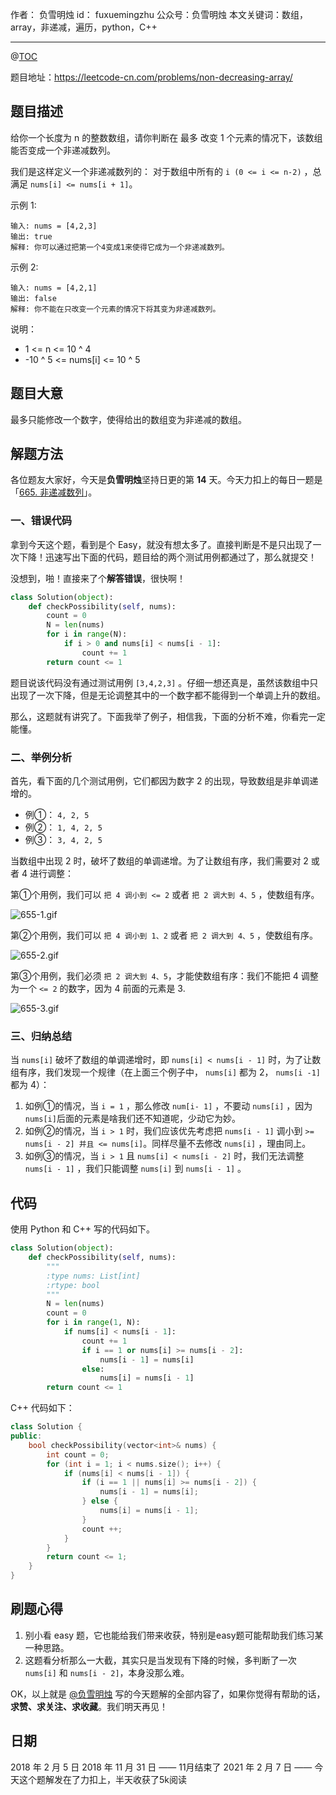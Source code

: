 
作者： 负雪明烛
id：	fuxuemingzhu
公众号：负雪明烛
本文关键词：数组，array，非递减，遍历，python，C++

---
@[TOC](目录)

题目地址：https://leetcode-cn.com/problems/non-decreasing-array/

## 题目描述
给你一个长度为 n 的整数数组，请你判断在 最多 改变 1 个元素的情况下，该数组能否变成一个非递减数列。

我们是这样定义一个非递减数列的： 对于数组中所有的 `i (0 <= i <= n-2)` ，总满足 `nums[i] <= nums[i + 1]`。

示例 1:

	输入: nums = [4,2,3]
	输出: true
	解释: 你可以通过把第一个4变成1来使得它成为一个非递减数列。

示例 2:

	输入: nums = [4,2,1]
	输出: false
	解释: 你不能在只改变一个元素的情况下将其变为非递减数列。
	 

说明：

- 1 <= n <= 10 ^ 4
- -10 ^ 5 <= nums[i] <= 10 ^ 5

## 题目大意

最多只能修改一个数字，使得给出的数组变为非递减的数组。


## 解题方法

各位题友大家好，今天是**负雪明烛**坚持日更的第 **14** 天。今天力扣上的每日一题是「[665. 非递减数列](https://leetcode-cn.com/problems/non-decreasing-array/)」。


### 一、错误代码

拿到今天这个题，看到是个 Easy，就没有想太多了。直接判断是不是只出现了一次下降！迅速写出下面的代码，题目给的两个测试用例都通过了，那么就提交！


没想到，啪！直接来了个**解答错误**，很快啊！

```python
class Solution(object):
    def checkPossibility(self, nums):
        count = 0
        N = len(nums)
        for i in range(N):
            if i > 0 and nums[i] < nums[i - 1]:
                count += 1
        return count <= 1
```


题目说该代码没有通过测试用例 `[3,4,2,3]` 。仔细一想还真是，虽然该数组中只出现了一次下降，但是无论调整其中的一个数字都不能得到一个单调上升的数组。


那么，这题就有讲究了。下面我举了例子，相信我，下面的分析不难，你看完一定能懂。


### 二、举例分析


首先，看下面的几个测试用例，它们都因为数字 2 的出现，导致数组是非单调递增的。


- 例①： `4, 2, 5` 
- 例②： `1, 4, 2, 5`
- 例③： `3, 4, 2, 5` 



当数组中出现 2 时，破坏了数组的单调递增。为了让数组有序，我们需要对 2 或者 4 进行调整：


第①个用例，我们可以 `把 4 调小到 <= 2`  或者 `把 2 调大到 4、5` ，使数组有序。


![655-1.gif](https://img-blog.csdnimg.cn/img_convert/d1d904c6d76374ad0da4497eee12e48a.gif)

第②个用例，我们可以 `把 4 调小到 1、2`  或者 `把 2 调大到 4、5` ，使数组有序。

![655-2.gif](https://img-blog.csdnimg.cn/img_convert/5a1c9b390455af8f829e04eb0842b97c.gif)


第③个用例，我们必须 `把 2 调大到 4、5`，才能使数组有序：我们不能把 4 调整为一个 `<= 2` 的数字，因为 4 前面的元素是 3.

![655-3.gif](https://img-blog.csdnimg.cn/img_convert/05146d8e8fd4bb85f05f16adce5c8415.gif)


### 三、归纳总结


当 `nums[i]`  破坏了数组的单调递增时，即 `nums[i] < nums[i - 1]`  时，为了让数组有序，我们发现一个规律（在上面三个例子中， `nums[i]` 都为 2， `nums[i -1]` 都为 4）：


1. 如例①的情况，当 `i = 1` ，那么修改 `num[i- 1]` ，不要动 `nums[i]` ，因为`nums[i]`后面的元素是啥我们还不知道呢，少动它为妙。
2. 如例②的情况，当 `i > 1` 时，我们应该优先考虑把 `nums[i - 1]` 调小到 `>= nums[i - 2] 并且 <= nums[i]`。同样尽量不去修改 `nums[i]` ，理由同上。
3. 如例③的情况，当 `i > 1` 且 `nums[i] < nums[i - 2]` 时，我们无法调整 `nums[i - 1]` ，我们只能调整 `nums[i]` 到 `nums[i - 1]` 。



## 代码


使用 Python 和 C++ 写的代码如下。

```python
class Solution(object):
    def checkPossibility(self, nums):
        """
        :type nums: List[int]
        :rtype: bool
        """
        N = len(nums)
        count = 0
        for i in range(1, N):
            if nums[i] < nums[i - 1]:
                count += 1
                if i == 1 or nums[i] >= nums[i - 2]:
                    nums[i - 1] = nums[i]
                else:
                    nums[i] = nums[i - 1]
        return count <= 1
```

C++ 代码如下：

```cpp
class Solution {
public:
    bool checkPossibility(vector<int>& nums) {
        int count = 0;
        for (int i = 1; i < nums.size(); i++) {
            if (nums[i] < nums[i - 1]) {
                if (i == 1 || nums[i] >= nums[i - 2]) {
                    nums[i - 1] = nums[i];
                } else {
                    nums[i] = nums[i - 1];
                }
                count ++;
            }
        }
        return count <= 1;
    }
}
```


## 刷题心得

1. 别小看 easy 题，它也能给我们带来收获，特别是easy题可能帮助我们练习某一种思路。
2. 这题看分析那么一大截，其实只是当发现有下降的时候，多判断了一次 `nums[i]` 和 `nums[i - 2]`，本身没那么难。

OK，以上就是 [@负雪明烛](/u/fuxuemingzhu/) 写的今天题解的全部内容了，如果你觉得有帮助的话，**求赞、求关注、求收藏**。我们明天再见！

## 日期

2018 年 2 月 5 日 
2018 年 11 月 31 日 —— 11月结束了
2021 年 2 月 7 日 —— 今天这个题解发在了力扣上，半天收获了5k阅读
